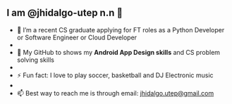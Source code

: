 
## I am @jhidalgo-utep n.n 👋 

- 👀 I’m a recent CS graduate applying for FT roles as a Python Developer or Software Engineer or Cloud Developer
- 
- 🔭 My GitHub to shows my **Android App Design skills** and CS problem solving skills
- 
- ⚡ Fun fact: I love to play soccer, basketball and DJ Electronic music
- 
- 📫 Best way to reach me is through email: jhidalgo.utep@gmail.com
